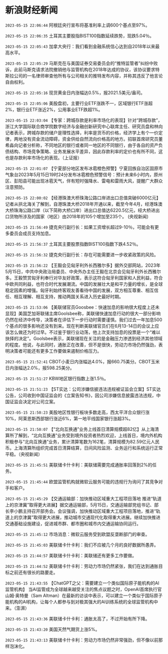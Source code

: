 # 新浪财经新闻
`2023-05-15 22:06:44` 阿根廷央行宣布将基准利率上调600个基点至97%。

`2023-05-15 22:06:35` 土耳其主要股指BIST100指数延续跌势，现跌5.04％。

`2023-05-15 22:05:43` 加拿大央行：我们看到金融系统信心达到自2018年以来最高水平。

`2023-05-15 22:05:29` 马斯克在与美国证券交易委员会的“推特监管者”纠纷中败诉，此前马斯克请求法院撤销他与监管机构在2018年达成的协议，该协议要求特斯拉公司的一名律师审查他所有与公司相关的推特发布内容，并称其违反了他言论自由权利。

`2023-05-15 22:05:16` 现货黄金日内涨幅达0.5%，报2021.5美元/盎司。

`2023-05-15 22:05:06` 美股盘初，主要行业ETF涨跌不一，区域银行ETF涨超2%，银行业ETF涨近2%，公用事业ETF跌超1%。

`2023-05-15 22:03:04` 【专家：跨城存款是利率市场化的表现】针对“跨城存款”，浙江大学国际联合商学院数字经济与金融创新研究中心联席主任、研究员盘和林向记者表示，跨城存款的储户是理性选择，利率是货币的价格，经济学上有个一价定律，两地没有资金流动障碍，资金供给自然流向价格高的地方。招联首席研究员董希淼向记者分析称，不同地区的银行或者同一地区的不同银行，由于各自的资产负债结构、市场竞争策略、业务发展水平差异，因此存款利率的定价也有所不同，这也是存款利率市场化的表现。（上证报）

`2023-05-15 22:01:07`   【宁夏部分地区发布冰雹橙色预警】宁夏回族自治区固原市气象台2023年5月15日19时24分发布冰雹橙色预警信号：预计未来6小时内，原州区、彭阳县可能出现冰雹天气，伴有短时强降水、雷电和雷雨大风，提醒广大群众注意预防。

`2023-05-15 22:00:02`   【经港珠澳大桥珠海公路口岸进出口总值突破6000亿元】记者从拱北海关了解到，自港珠澳大桥2018年开通以来，截至今年4月，经港珠澳大桥珠海公路口岸（以下简称大桥口岸）进出口总值达6220.5亿元，经大桥进出口货物所涉及的国家（地区）由2018年的105个增加至235个。 (央视新闻)

`2023-05-15 21:56:49` 捷克央行副行长：如果工资增长超过9-10％，可能会有更多委员会成员支持加息。

`2023-05-15 21:56:37` 土耳其主要股票指数BIST100指数下跌4.52％。

`2023-05-15 21:56:32` 捷克央行副行长：存在可能需要进一步收紧政策的风险。

`2023-05-15 21:56:22` 【王毅会见匈牙利外长西雅尔多】据外交部网站，2023年5月15日，中共中央政治局委员、中央外办主任王毅在北京会见匈牙利外长西雅尔多。王毅赞赏匈牙利奉行对华友好政策，表示这符合匈牙利国家和人民利益，符合中欧共同利益，也符合时代发展潮流。中国的发展壮大是和平力量的增长，是全球稳定因素的增强。匈牙利始终客观友善看待中国的发展，双方相互尊重、相互信任、相互理解、相互支持，推动两国关系进入历史最好时期。

`2023-05-15 21:53:06` 【美联储官员Goosbee：快速加息的影响很大程度上还未显现】美国芝加哥联储主席Goolsbee称，美联储快速加息行动的很大一部分影响仍然在经济中传导，决策者在评估下一步行动时需要谨慎。我们过去一年加息500个基点的很多影响还没有到来。现在判断美联储官员们在6月13-14日的会议上应该怎么做还为时过早。不过鉴于银行业动荡，他上次支持加息的投票是一个“难以抉择的决定”。Goolsbee表示，美联储现在关注的是金融压力渗透到经济其他领域的程度。他说，与此同时，通胀正在改善，但不是很快，劳动力市场仍然强劲，表明决策者可能还有更多工作要做来遏制价格压力。

`2023-05-15 21:52:41` CBOT小麦日内涨幅达4.0%，报660.75美分。CBOT玉米日内涨幅达2.0%，报598.25美分。

`2023-05-15 21:51:27` KBW地区银行指数上涨1.5％。

`2023-05-15 21:51:23`   【ST实达：公司涉嫌信披违法违规被证监会立案】ST实达公告，公司收到中国证监会的《立案告知书》，因公司涉嫌信息披露违法违规，中国证监会决定对公司立案。

`2023-05-15 21:50:23` 美股地区性银行板块多数走高，西太平洋合众银行涨10%，阿莱恩斯西部银行涨近6%，第一地平线国家银行涨超3%。

`2023-05-15 21:50:07` 【“北向互换通”业务上线首日清算规模超82亿】从上海清算所了解到，“北向互换通”业务受到境外投资者热烈欢迎，上线首日，境内外机构积极参与“北向互换通”业务，累计清算笔数为162笔，清算规模为82.59亿元人民币。上海清算所组织完成首日清算结算，日间风险监测、业务运行和系统运行正常平稳。（央视新闻）

`2023-05-15 21:45:51` 美联储卡什卡利：美联储需要完成通胀率回落到2%的任务。

`2023-05-15 21:45:44` 欧盟监管机构就微软云服务可能的违规行为询问了其竞争对手和客户。

`2023-05-15 21:45:29` 【交通运输部：加快推动区域重大工程项目落地 推进“轨道上的京津冀”取得更大进展】据交通运输部，5月15日，交通运输部党组书记、部长李小鹏主持召开部务会。会议强调，加快推动区域重大工程项目落地，推进“轨道上的京津冀”取得更大进展，推动城市交通现代化取得重大进展。继续加快推进交通基础设施建设，促进城市群、都市圈和城市内交通运输协同运行。

`2023-05-15 21:45:12` 市场消息：微软云服务受到欧盟反垄断部门的审查。

`2023-05-15 21:45:03` 美联储卡什卡利：我们不应被几个月的良好数据所愚弄。

`2023-05-15 21:44:57` 美联储卡什卡利：美联储还有更多工作要做。

`2023-05-15 21:44:52` 美联储卡什卡利：劳动力市场仍然紧张，我们在达到通胀目标之前还有很长的路要走。

`2023-05-15 21:43:55` 【ChatGPT之父：需要建立一个类似国际原子能机构的AI监管机构】 当AI监管成为全球越来越受关注的焦点议题之时，OpenAI首席执行官山姆·奥特曼（Sam Altman）在最新的访谈中表示，可以建立一个类似于国际原子能机构的AI机构，让每个人都参与到对极其强大的AI训练系统的全球监管机构中来。（澎湃）

`2023-05-15 21:43:36` 美联储卡什卡利：通胀太高了，不过开始有所下降。

`2023-05-15 21:43:20` 美国天然气期货上涨5%。

`2023-05-15 21:43:13` 美联储卡什卡利：劳动力市场仍然非常强劲，但不像以前那样泡沫化。

